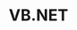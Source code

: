 ---
layout: default
parent: .NET
permalink: /vbnet/
title: VB.NET
nav_order: 1
has_children: true
---